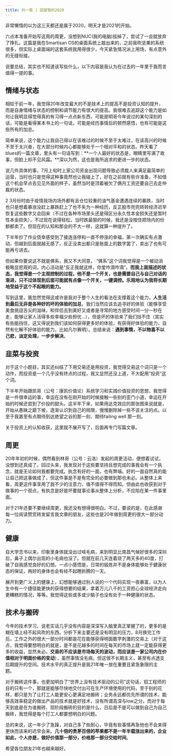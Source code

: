 ```yaml
---
title: 刘一笔 | 回望我的2020
---
```


非常懒惰的以为这三天都还是属于2020，明天才是2021的开始。

六点本准备开始写这周的周更，没想到NUC(我的电脑)挂掉了，尝试了一会就放弃了挣扎。这篇是我在Smartisan OS的桌面系统上敲出来的，之前我吹坚果的系统很多，但实际上桌面端的这套系统我用得很少，今天紧急情况派上用场，有点意外的无缝衔接。

说要总结，其实也不知道该写些什么，以下内容是我认为在过去的一年里于我而言值得一提的事。



## 情绪与状态

相较于前一年，我觉得20年改变最大的不是技术上的提高不是投资认知的提升，而是自身情绪与状态的控制和调节能力有很大的提高。我很难去追踪这个能力是如何让我明显得觉得真的有习得一点点新东西，可能是明哥今年说过的某句深刻的话，可能是看得某本书上的一句话，可能是经历事情后的顿然感悟，也有可能是这些所有的加总。

简单来说，这个能力让我自己得以在该难过的时候不至于太难过，在该高兴的时候不至于太兴奋，在大部分时候内心都能够处于一个相对平和的状态。昨天看了blues的一篇文章，里头有一句话写到：**一个人最好的状态是，眼睛里写满了故事，但脸上却不见风霜。**深以为然，这也是我所追求的更进一步的状态。

说几件具体的事，7月上旬时上家公司资金出现问题导致必须裁人来满足最简单的运营，当时也只是觉得这种事竟然也让我碰上了，好在之前就有些许准备，不如借这个机会早点去见见外面的样子，虽然当时是顶着被欠了俩月工资还要自己去走仲裁的状态。

2 3月份时由于疫情我场内场外都有且仓位较重的油气基金遭遇连续的暴跌，当时也只是想着暴涨没赶上暴跌赶上了也不失为一种经历，反正股市兜兜转转经济迟早恢复这些数字又会回来（不过在各种市场里头还是得区分永久性本金损失还是暂时性本金损失），不过现在说得轻松，当时跌最狠的时候，我还是没按住把场内的份额都卖了。但现在的认知和那会的不大一样，这就算一种提升了。

下半年抄了作业侥幸感受到了接连涨停和一直不停涨的幸福，第一次确实有点激动，但越到后面就越无感了，反正没卖出都只是账面上的数字罢了，卖出了也有可能再亏进去。

但如果你要说这不就是佛系，我又不大同意， “佛系”这个词我觉得是一个被动消极略显悲观的词，内心活动是“反正我就这样，你爱咋滴咋滴”。**而我上面描述的状态，我觉得是一个主观控制的过程，他不是一个开关，也是需要自己与自己对话的渐进，只不过体现到后面可能就有点像一个开关，一键调控。乐观地认为我将长期地受益于这个不起眼的能力。**

写到这里，我忽然觉得这或许是我对于整个人生的看法在支撑着这个能力，**人生活到最后无非是各种好的坏的体验的加总**，我们当然应该去追寻好的体验（能够享受美食挑逗舌尖的滋味，和伴侣去到美好又或者是寻常的地方感受时间一分一秒在走，能够让家人活得多些幸福少些担忧...），但是坏的体验来了我们挡不住（其实有些能挡住，这又得说到我们该如何获得更多好的体验，有获得好体验的能力，自然有化解不好体验的能力，比如凡尔赛明）。总结来说：**遇到事情，不以物喜不以己悲，淡定处理，一步步解决**。


## 韭菜与投资

对于这个小题目，其实还纠结了下用交易还是用投资，我觉得交易这个词只是一个动作，而投资是一个几乎没有终点的过程，我又显然还没上道，不大配用“投资”这个词。

下半年开始跟凯哥（公号：康凯价值论）系统学习和实践价值投资的思想，我觉得是一件很幸运的事，幸运在没有在刚开始的时候接触一些别的歪门小道，幸运在开始的时候还尝到了价投的甜头。这半年下来，如果用达克效应的那张图来说就是，开始从愚昧之巅下坡，逐渐认识到自己的局限，慢慢删除掉一些不该关注的点。以至于我甚至有点期待到达绝望之谷的那一刻、期待failing  well 那一刻。

关于投资上的认知收获，这里就不展开写了，后面再专门写篇文章。


## 周更

20年年初的时候，偶然看到林哥（公号：云洛）发起的周更活动，便想着试试，没想到还真成了。回过头来，我发现对于这些要坚持且想完成的事我会有一个执念，就是无论如何我都要完成。执念有好的一面，也有弊端。好的一面自然真的能让自己把这事做成了，但这件事是不是有完全的必要做到那也未必。从整体上来看，周更这件事享用了我不少的注意力，值不值得不得而知。但由此也收获到对于做事的一个观点，有执念是好是坏要就事论事从整体上分析，不应陷在某一件事里面。

对于21年还要不要继续周更，我还没有想得很明白。不过，要说的是，在此感谢每一位阅读赞赏转发留言我文章的朋友，这些也是20年做到周更的很大一部分动力。


## 健康

自大学念书以来，印象里身体就没出过啥毛病，来到明显比南昌气候好很多的深圳后，鼻子上偶尔出现的小毛病也没了。但就在前几天连着烧了两天多的40度，打破了自我感觉良好的幻想。一点小感悟是，日常的锻炼并不是身体能够处于健康状态的保证，再好的身体也会有经不起瞎折腾的一天。

展开到更广义上的健康上，幻想能够通过别人说的一个代码实现一夜暴富，以为人生中有一个捷径能更快的获得想要的结果，拿着万儿八千的工资担心全球经济走向更糟糕的情况，等等。我觉得这些或多或少脑子也没有处于一种健康的状态。


## 技术与搬砖

今年的技术学习，说老实话几乎没有内容是深深写入脑里真正掌握了的，更多的是糊在墙上经不起风吹的东西。分析下来主要还是没有明显的压力，8月换完工作后，工作之外的很大一部分时间都是花在能够获得明面数字刺激的交易上（对于这点，我觉得要想明白的就是，是不是花越多的时间在每天的市场上就一定能获得更多的收益，显然未必。**交易的不应该是市场每天的波动，而应该是一家公司内在价值相对于明面价格的变动**），虽然事情没毛病，但这很不长期主义，甚至有点透支后期提升的空间。技术水平的真正提升是我21年唯一放在重要且紧急象限的主题。

对于搬砖这件事，也更加明白了“世界上没有技术驱动的公司”这句话，招工程师的目的只有一个，那就是能够尽快地交付出可在生产环境使用的代码，至于别的花样，都只是为了让打工人能更安心更满足地搬砖；业务永远都优先所谓的技术，能够高效率稳定的做出产品的技术就是好技术，没有所谓高深与low之分。而对于每天到底是在为谁搬砖、现阶段搬砖的目的是什么、日后是不是可以做到自己为自己搬砖，我觉得是每个打工人都要想明白的问题。





总的来说，这一年少了急躁，对自己多了些耐心，毕竟有些事情再急他也不会来得更快而该来的迟早会来。**几十倍的贵茅百倍的苹果都不是一年半载涨出来的，企业如此，个人亦是，做好价值那一部分，价格那一部分交给时间**。



希望各位朋友21年也越来越好。
